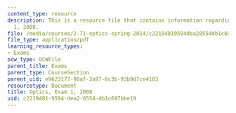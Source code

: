 ```yaml
---
content_type: resource
description: This is a resource file that contains information regarding optics exam
  1, 2008.
file: /media/courses/2-71-optics-spring-2014/c22194819594dea28554db1c697bbe19_MIT2_71S14_s08_quiz1.pdf
file_type: application/pdf
learning_resource_types:
- Exams
ocw_type: OCWFile
parent_title: Exams
parent_type: CourseSection
parent_uid: e9623177-98af-3a97-6c3b-93b9d7ce4183
resourcetype: Document
title: Optics, Exam 1, 2008
uid: c2219481-9594-dea2-8554-db1c697bbe19
---
```

